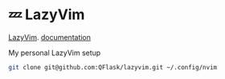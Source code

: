 # 💤 LazyVim

[LazyVim](https://github.com/LazyVim/LazyVim).
[documentation](https://lazyvim.github.io/installation)

My personal LazyVim setup

```bash
git clone git@github.com:QFlask/lazyvim.git ~/.config/nvim
```
